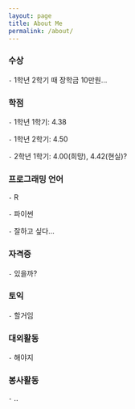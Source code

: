 ```yaml
---
layout: page
title: About Me
permalink: /about/
---
```


### 수상

`-` 1학년 2학기 때 장학금 10만원...

### 학점

`-` 1학년 1학기: 4.38

`-` 1학년 2학기: 4.50

`-` 2학년 1학기: 4.00(희망), 4.42(현실)?

### 프로그래밍 언어

`-` R

`-` 파이썬

`-` 잘하고 싶다...

### 자격증

`-` 있을까?

### 토익

`-` 할거임

### 대외활동

`-` 해야지

### 봉사활동

`-` ..




[^1]:a blogging platform that natively supports Jupyter notebooks in addition to other formats.
